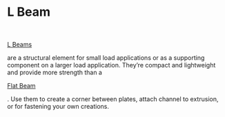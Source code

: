 # L Beam

​

[L Beams](https://www.revrobotics.com/competition/ftc/structure/channel/)

are a structural element for small load applications or as a supporting component on a larger load application. They’re compact and lightweight and provide more strength than a

[Flat Beam](https://www.revrobotics.com/competition/ftc/structure/channel/)

. Use them to create a corner between plates, attach channel to extrusion, or for fastening your own creations.
